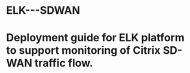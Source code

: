 # ELK---SDWAN
# Deployment guide for ELK platform to support monitoring of Citrix SD-WAN traffic flow.
